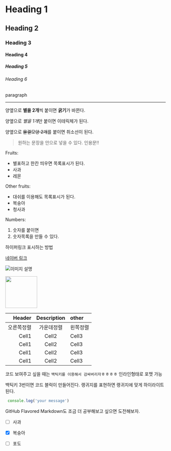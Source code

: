 <!--Heading -->
# Heading 1
## Heading 2
### Heading 3
#### Heading 4
##### Heading 5
###### Heading 6

paragraph

<!--Line-->
___

<!-- Text attributes-->
양옆으로 **별을 2개**씩 붙이면 **굵기**가 바뀐다.

양옆으로 *별을 1개*만 붙이면 이테릭체가 된다.

양옆으로 ~~물결모양 2개~~를 붙이면 취소선이 된다.

<!--Quote(인용구)-->
> 원하는 문장을 안으로 넣을 수 있다. 인용문!!

<!--Bullet list[목록 변환]-->
Fruits:
* 별표하고 한칸 띄우면 목록표시가 된다.
* 사과
* 레몬

Other fruits:
- 대쉬를 이용해도 목록표시가 된다.
- 복숭아
- 청사과

<!-- Numbered list-->
Numbers:
1. 숫자를 붙이면 
2. 숫자목록을 만들 수 있다.

<!--Link-->
하이퍼링크 표시하는 방법 

[네이버 링크](https://www.naver.com/)

<!--이미지-->
![이미지 설명](https://encrypted-tbn0.gstatic.com/images?q=tbn:ANd9GcQW0Z94iqO01RBz7uaesVFC5hG-J4y-ldNCHg&usqp=CAU)

<!-- 이미지2_html 방식 : 크기설정 -->
<img src="https://encrypted-tbn0.gstatic.com/images?q=tbn:ANd9GcQW0Z94iqO01RBz7uaesVFC5hG-J4y-ldNCHg&usqp=CAU" width="100">

<!-- Table -->
| Header|Description|other|
|--:|:--:|:--|
|오른쪽정렬|가운데정렬|왼쪽정렬|
|Cell1|Cell2|Cell3|
|Cell1|Cell2|Cell3|
|Cell1|Cell2|Cell3|
|Cell1|Cell2|Cell3|

<!--code-->
코드 보여주고 싶을 때는 `백틱키를 이용해서 감싸버리자`ㅎㅎㅎㅎ 인라인형태로 포맷 가능

백틱키 3번이면 코드 블럭이 만들어진다.
랭귀지를 표현하면 랭귀지에 맞게 하이라이트 된다. 
```js
 console.log('your message')
```

GitHub Flavored Markdown도 조금 더 공부해보고 싶으면 도전해보자.

<!--체크박스 만들기-->
- [ ] 사과
- [X] 복숭아
- [ ] 포도



